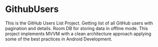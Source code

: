 # GithubUsers
This is the GitHub Users List Project. Getting list of all GitHub users with pagination and details. Room DB for storing data in offline mode. This project implements MVVM with a clean architecture approach applying some of the best practices in Android Development.
